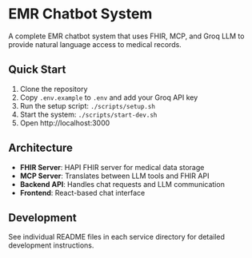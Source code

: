 # EMR Chatbot System

A complete EMR chatbot system that uses FHIR, MCP, and Groq LLM to provide natural language access to medical records.

## Quick Start

1. Clone the repository
2. Copy `.env.example` to `.env` and add your Groq API key
3. Run the setup script: `./scripts/setup.sh`
4. Start the system: `./scripts/start-dev.sh`
5. Open http://localhost:3000

## Architecture

- **FHIR Server**: HAPI FHIR server for medical data storage
- **MCP Server**: Translates between LLM tools and FHIR API
- **Backend API**: Handles chat requests and LLM communication
- **Frontend**: React-based chat interface

## Development

See individual README files in each service directory for detailed development instructions.